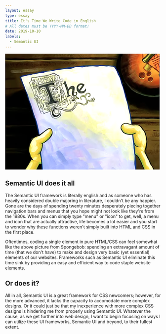 ```yaml
---
layout: essay
type: essay
title: It's Time We Write Code in English
# All dates must be YYYY-MM-DD format!
date: 2019-10-10
labels:
  - Semantic UI
---
```


<img class="ui medium left floated image" src="../images/1717c9e5d46ddc3a2047b3e63b646f13.png">

## Semantic UI does it all
The Semantic UI framework is literally english and as someone who has heavily considered double majoring in literature, I couldn't be any happier. Gone are the days of spending twenty minutes desperately piecing together navigation bars and menus that you hope might not look like they're from the 1980s. When you can simply type "menu" or "icon" to get, well, a menu and icon that are actually attractive, life becomes a lot easier and you start to wonder why these functions weren't simply built into HTML and CSS in the first place.

Oftentimes, coding a single element in pure HTML/CSS can  feel somewhat like the above picture from Spongebob: spending an extravagant amount of time (that we don't have) to make and design very basic (yet essential) elements of our websites. Frameworks such as Semantic UI eliminate this time sink by providing an easy and efficient way to code staple website elements.

## Or does it?
All in all, Semantic UI is a great framework for CSS newcomers; however, for the more advanced, it lacks the capacity to accomodate more complex designs. Or it could just be that my inexperience with more complex CSS designs is hindering me from properly using Semantic UI. Whatever the cause, as we get further into web design, I want to begin focusing on ways I can utilize these UI frameworks, Semantic UI and beyond, to their fullest extent.
